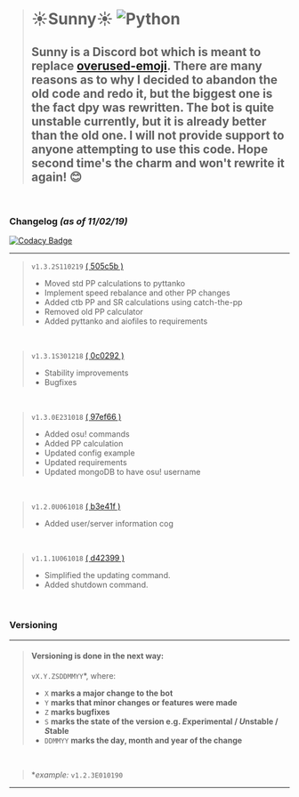 > # ☀️Sunny☀️ ![Python](https://img.shields.io/badge/Python-3.6%2B-brightgreen.svg)
> ## Sunny is a Discord bot which is meant to replace [overused-emoji](https://github.com/NiceAesth/overused-emoji-bot). There are many reasons as to why I decided to abandon the old code and redo it, but the biggest one is the fact dpy was rewritten. The bot is quite unstable currently, but it is already better than the old one. I will not provide support to anyone attempting to use this code. Hope second time's the charm and won't rewrite it again! 😊

<br>

### Changelog *(as of 11/02/19)*

[![Codacy Badge](https://api.codacy.com/project/badge/Grade/e7be7cb6e87945fabf7a8caa6694a76d)](https://app.codacy.com/app/NiceAesth/Sunny?utm_source=github.com&utm_medium=referral&utm_content=NiceAesth/Sunny&utm_campaign=Badge_Grade_Dashboard)

****

> `v1.3.2S110219` [( 505c5b )](https://github.com/NiceAesth/Sunny/commit/505c5ba11de11ed3673aad1416bc7a2f073cc0b4)
>   - Moved std PP calculations to pyttanko
>   - Implement speed rebalance and other PP changes
>   - Added ctb PP and SR calculations using catch-the-pp
>   - Removed old PP calculator
>   - Added pyttanko and aiofiles to requirements
<br>

> `v1.3.1S301218` [( 0c0292 )](https://github.com/NiceAesth/Sunny/commit/0c0292982722324f0d8ad8baac41d467499a6d9e)
>   - Stability improvements
>   - Bugfixes
<br>

> `v1.3.0E231018` [( 97ef66 )](https://github.com/NiceAesth/Sunny/commit/97ef668cc8c189d73e5b0473ac74d0e941911542)
>   - Added osu! commands
>   - Added PP calculation
>   - Updated config example
>   - Updated requirements
>   - Updated mongoDB to have osu! username
<br>

> `v1.2.0U061018` [( b3e41f )](https://github.com/NiceAesth/Sunny/commit/b3e41f27a720c818263b47d3f82137dc85e076ee)
>   - Added user/server information cog
<br>

> `v1.1.1U061018` [( d42399 )](https://github.com/NiceAesth/Sunny/commit/d423993c4cca02a2bc5dcb14f61919047ae9ae60)
>   - Simplified the updating command. 
>   - Added shutdown command.
<br>


### Versioning
****
> #### Versioning is done in the next way:
> `vX.Y.ZSDDMMYY`*, where:
>   - `X` **marks a major change to the bot**
>   - `Y` **marks that minor changes or features were made**
>   - `Z` **marks bugfixes**
>   - `S` **marks the state of the version e.g. *E*xperimental / *U*nstable / *S*table**
>   - `DDMMYY` **marks the day, month and year of the change**

<br>

> \**example:* `v1.2.3E010190`
****
